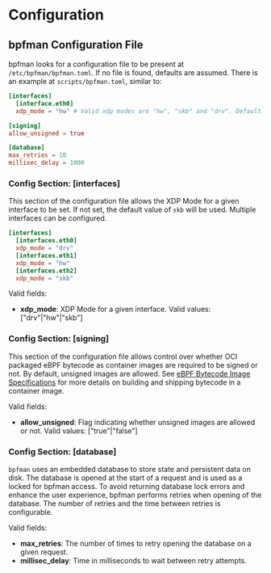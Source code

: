 # Configuration

## bpfman Configuration File

bpfman looks for a configuration file to be present at `/etc/bpfman/bpfman.toml`.
If no file is found, defaults are assumed.
There is an example at `scripts/bpfman.toml`, similar to:

```toml
[interfaces]
  [interface.eth0]
  xdp_mode = "hw" # Valid xdp modes are "hw", "skb" and "drv". Default: "skb".

[signing]
allow_unsigned = true

[database]
max_retries = 10
millisec_delay = 1000
```

### Config Section: [interfaces]

This section of the configuration file allows the XDP Mode for a given interface to be set.
If not set, the default value of `skb` will be used.
Multiple interfaces can be configured.

```toml
[interfaces]
  [interfaces.eth0]
  xdp_mode = "drv"
  [interfaces.eth1]
  xdp_mode = "hw"
  [interfaces.eth2]
  xdp_mode = "skb"
```

Valid fields:

- **xdp_mode**: XDP Mode for a given interface. Valid values: ["drv"|"hw"|"skb"]

### Config Section: [signing]

This section of the configuration file allows control over whether OCI packaged eBPF
bytecode as container images are required to be signed or not.
By default, unsigned images are allowed.
See [eBPF Bytecode Image Specifications](./shipping-bytecode.md) for more details on
building and shipping bytecode in a container image.

Valid fields:

- **allow_unsigned**: Flag indicating whether unsigned images are allowed or not.
  Valid values: ["true"|"false"]

### Config Section: [database]

`bpfman` uses an embedded database to store state and persistent data on disk.
The database is opened at the start of a request and is used as a locked for bpfman access.
To avoid returning database lock errors and enhance the user experience, bpfman performs
retries when opening of the database.
The number of retries and the time between retries is configurable.

Valid fields:

- **max_retries**: The number of times to retry opening the database on a given request.
- **millisec_delay**: Time in milliseconds to wait between retry attempts.
